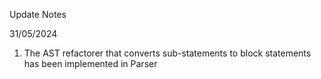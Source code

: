 Update Notes

31/05/2024

1) The AST refactorer that converts sub-statements to block statements has been implemented in Parser